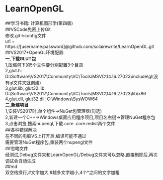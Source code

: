 # LearnOpenGL
##学习书籍: 计算机图形学(第四版)  
##VSCode免密上传Git  
修改.git->config文件  
url = https://[username:password]@github.com/solairewrite/LearnOpenGL.git  
##VS2017+OpenGL环境配置:  
**一,下载GLUT包**  
1,压缩包下的5个文件要分别配置3个目录  
2,glut.h: D:\Software\VS2017\Community\VC\Tools\MSVC\14.16.27023\include\gl(没有gl文件夹就创建)  
3,glut.lib, glut32.lib: D:\Software\VS2017\Community\VC\Tools\MSVC\14.16.27023\lib\x86  
4,glut.dll, glut32.dll: C:\Windows\SysWOW64  
**二,新建项目**  
1,安装VS2017时,单个组件->NuGet包管理器(勾选)  
2,新建一个C++->Windows桌面应用程序项目,项目名右键->管理NuGet程序包  
3,点击浏览,搜索nupengl,下载.core .core.redist两个文件  
##各种错误解决  
在不同的电脑VS上打开后,编译可能不通过  
需要管理NuGet程序包,重装两个nupengl文件  
##忽略文件  
经测试,Debug文件夹和LearnOpenGL/Debug文件夹可以忽略,直接删除后,再次调试会自动生成  
##md  
双空格换行,#文字加大,#越多文字越小,4个*之间的文字加粗  

